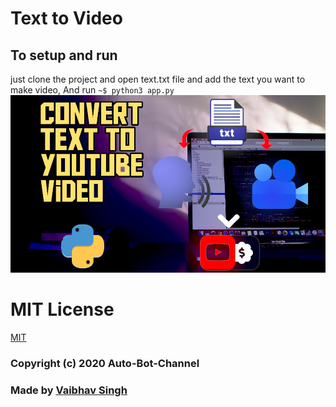 # Text to Video

## To setup and run
just clone the project and open text.txt file and add the text you want to make video, And run 
`~$ python3 app.py`
[![Video link](thumb.jpeg)](https://www.youtube.com/watch?v=KAmYMtVasnI)

# MIT License

[MIT](LICENSE)
### Copyright (c) 2020 Auto-Bot-Channel
### Made by [Vaibhav Singh](https://github.com/itsvaibhav01)
